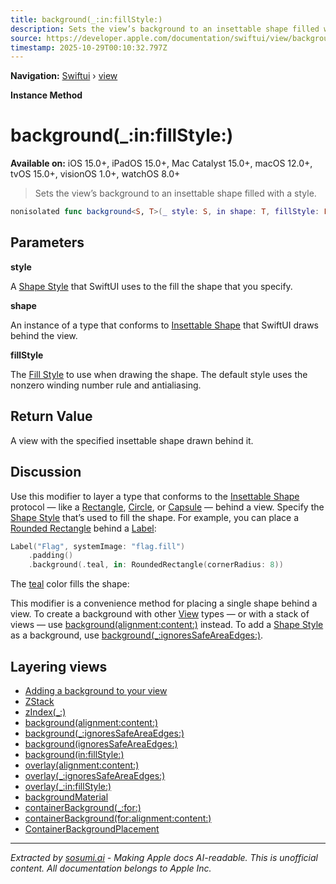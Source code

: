 ```yaml
---
title: background(_:in:fillStyle:)
description: Sets the view’s background to an insettable shape filled with a style.
source: https://developer.apple.com/documentation/swiftui/view/background(_:in:fillstyle:)
timestamp: 2025-10-29T00:10:32.797Z
---
```


**Navigation:** [Swiftui](/documentation/swiftui) › [view](/documentation/swiftui/view)

**Instance Method**

# background(_:in:fillStyle:)

**Available on:** iOS 15.0+, iPadOS 15.0+, Mac Catalyst 15.0+, macOS 12.0+, tvOS 15.0+, visionOS 1.0+, watchOS 8.0+

> Sets the view’s background to an insettable shape filled with a style.

```swift
nonisolated func background<S, T>(_ style: S, in shape: T, fillStyle: FillStyle = FillStyle()) -> some View where S : ShapeStyle, T : InsettableShape
```

## Parameters

**style**

A [Shape Style](/documentation/swiftui/shapestyle) that SwiftUI uses to the fill the shape that you specify.



**shape**

An instance of a type that conforms to [Insettable Shape](/documentation/swiftui/insettableshape) that SwiftUI draws behind the view.



**fillStyle**

The [Fill Style](/documentation/swiftui/fillstyle) to use when drawing the shape. The default style uses the nonzero winding number rule and antialiasing.



## Return Value

A view with the specified insettable shape drawn behind it.

## Discussion

Use this modifier to layer a type that conforms to the [Insettable Shape](/documentation/swiftui/insettableshape) protocol — like a [Rectangle](/documentation/swiftui/rectangle), [Circle](/documentation/swiftui/circle), or [Capsule](/documentation/swiftui/capsule) — behind a view. Specify the [Shape Style](/documentation/swiftui/shapestyle) that’s used to fill the shape. For example, you can place a [Rounded Rectangle](/documentation/swiftui/roundedrectangle) behind a [Label](/documentation/swiftui/label):

```swift
Label("Flag", systemImage: "flag.fill")
    .padding()
    .background(.teal, in: RoundedRectangle(cornerRadius: 8))
```

The [teal](/documentation/swiftui/shapestyle/teal) color fills the shape:



This modifier is a convenience method for placing a single shape behind a view. To create a background with other [View](/documentation/swiftui/view) types — or with a stack of views — use [background(alignment:content:)](/documentation/swiftui/view/background(alignment:content:)) instead. To add a [Shape Style](/documentation/swiftui/shapestyle) as a background, use [background(_:ignoresSafeAreaEdges:)](/documentation/swiftui/view/background(_:ignoressafeareaedges:)).

## Layering views

- [Adding a background to your view](/documentation/swiftui/adding-a-background-to-your-view)
- [ZStack](/documentation/swiftui/zstack)
- [zIndex(_:)](/documentation/swiftui/view/zindex(_:))
- [background(alignment:content:)](/documentation/swiftui/view/background(alignment:content:))
- [background(_:ignoresSafeAreaEdges:)](/documentation/swiftui/view/background(_:ignoressafeareaedges:))
- [background(ignoresSafeAreaEdges:)](/documentation/swiftui/view/background(ignoressafeareaedges:))
- [background(in:fillStyle:)](/documentation/swiftui/view/background(in:fillstyle:))
- [overlay(alignment:content:)](/documentation/swiftui/view/overlay(alignment:content:))
- [overlay(_:ignoresSafeAreaEdges:)](/documentation/swiftui/view/overlay(_:ignoressafeareaedges:))
- [overlay(_:in:fillStyle:)](/documentation/swiftui/view/overlay(_:in:fillstyle:))
- [backgroundMaterial](/documentation/swiftui/environmentvalues/backgroundmaterial)
- [containerBackground(_:for:)](/documentation/swiftui/view/containerbackground(_:for:))
- [containerBackground(for:alignment:content:)](/documentation/swiftui/view/containerbackground(for:alignment:content:))
- [ContainerBackgroundPlacement](/documentation/swiftui/containerbackgroundplacement)

---

*Extracted by [sosumi.ai](https://sosumi.ai) - Making Apple docs AI-readable.*
*This is unofficial content. All documentation belongs to Apple Inc.*
